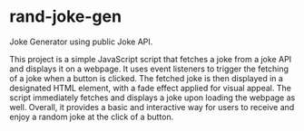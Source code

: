 # rand-joke-gen
Joke Generator using public Joke API.

This project is a simple JavaScript script that fetches a joke from a joke API and displays it on a webpage. It uses event listeners to trigger the fetching of a joke when a button is clicked. The fetched joke is then displayed in a designated HTML element, with a fade effect applied for visual appeal. The script immediately fetches and displays a joke upon loading the webpage as well. Overall, it provides a basic and interactive way for users to receive and enjoy a random joke at the click of a button.
